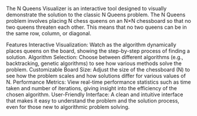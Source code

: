 The N Queens Visualizer is an interactive tool designed to visually demonstrate the solution to the classic N Queens problem. The N Queens problem involves placing N chess queens on an N×N chessboard so that no two queens threaten each other. This means that no two queens can be in the same row, column, or diagonal.

Features
Interactive Visualization: Watch as the algorithm dynamically places queens on the board, showing the step-by-step process of finding a solution.
Algorithm Selection: Choose between different algorithms (e.g., backtracking, genetic algorithms) to see how various methods solve the problem.
Customizable Board Size: Adjust the size of the chessboard (N) to see how the problem scales and how solutions differ for various values of N.
Performance Metrics: View real-time performance statistics such as time taken and number of iterations, giving insight into the efficiency of the chosen algorithm.
User-Friendly Interface: A clean and intuitive interface that makes it easy to understand the problem and the solution process, even for those new to algorithmic problem solving.
